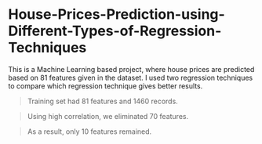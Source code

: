 # House-Prices-Prediction-using-Different-Types-of-Regression-Techniques

This is a Machine Learning based project, where house prices are predicted based on 81 features given in the dataset. I used two regression techniques to compare which regression technique gives better results.

> Training set had 81 features and 1460 records.

> Using high correlation, we eliminated 70 features.

> As a result, only 10 features remained.
